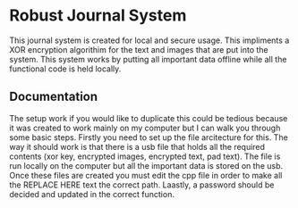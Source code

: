 
# Robust Journal System

This journal system is created for local and secure usage. This impliments a XOR encryption algorithim for the text and images that are put into the system. This system works by putting all important data offline while all the functional code is held locally.

## Documentation

The setup work if you would like to duplicate this could be tedious because it was created to work mainly on my computer but I can walk you through some basic steps. Firstly you need to set up the file arcitecture for this. The way it should work is that there is a usb file that holds all the required contents (xor key, encrypted images, encrypted text, pad text). The file is run locally on the computer but all the important data is stored on the usb. Once these files are created you must edit the cpp file in order to make all the REPLACE HERE text the correct path. Laastly, a password should be decided and updated in the correct function. 


